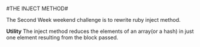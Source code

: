 #THE INJECT METHOD#

The Second Week weekend challenge is to rewrite ruby inject method.

**Utility**
The inject method reduces the elements of an array(or a hash) in just one element resulting from the block passed.